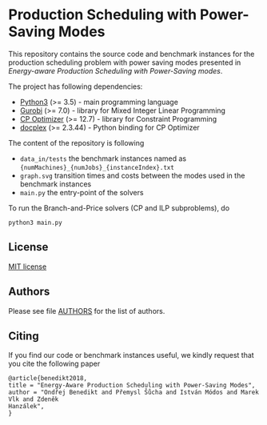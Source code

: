 # Production Scheduling with Power-Saving Modes
This repository contains the source code and benchmark instances for the production scheduling problem with power saving modes presented in *Energy-aware Production Scheduling with Power-Saving modes*.

The project has following dependencies:
- [Python3](https://www.python.org/) (>= 3.5) - main programming language
- [Gurobi](http://www.gurobi.com/) (>= 7.0) - library for Mixed Integer Linear Programming 
- [CP Optimizer](https://www.ibm.com/analytics/data-science/prescriptive-analytics/cplex-cp-optimizer) (>= 12.7) - library for Constraint Programming
- [docplex](https://ibmdecisionoptimization.github.io/docplex-doc/) (>= 2.3.44) - Python binding for CP Optimizer

The content of the repository is following
- `data_in/tests` the benchmark instances named as `{numMachines}_{numJobs}_{instanceIndex}.txt`
- `graph.svg` transition times and costs between the modes used in the benchmark instances
- `main.py` the entry-point of the solvers

To run the Branch-and-Price solvers (CP and ILP subproblems), do

    python3 main.py

## License
[MIT license](LICENSE)

## Authors
Please see file [AUTHORS](AUTHORS) for the list of authors.

## <a name="citing"></a>Citing
If you find our code or benchmark instances useful, we kindly request that you cite the following paper
```
@article{benedikt2018,
title = "Energy-Aware Production Scheduling with Power-Saving Modes",
author = "Ondřej Benedikt and Přemysl Šůcha and István Módos and Marek Vlk and Zdeněk
Hanzálek",
}
```